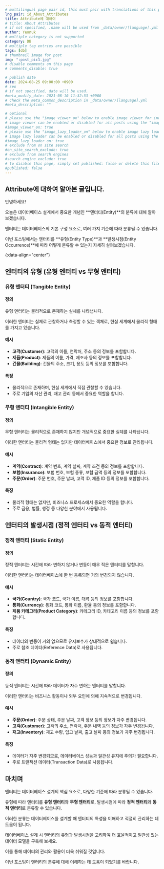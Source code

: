 ```yaml
---
# multilingual page pair id, this must pair with translations of this page. (This name must be unique)
lng_pair: id_About_Attributes
title: Attribute에 대하여
# title: About Attributes
# if not specified, .name will be used from _data/owner/[language].yml
author: Yeonuk
# multiple category is not supported
category: DB
# multiple tag entries are possible
tags: [db]
# thumbnail image for post
img: ":post_pic1.jpg"
# disable comments on this page
# comments_disable: true

# publish date
date: 2024-08-25 09:00:00 +0900
# seo
# if not specified, date will be used.
#meta_modify_date: 2021-08-10 11:32:53 +0900
# check the meta_common_description in _data/owner/[language].yml
#meta_description: ""

# optional
# please use the "image_viewer_on" below to enable image viewer for individual pages or posts (_posts/ or [language]/_posts folders).
# image viewer can be enabled or disabled for all posts using the "image_viewer_posts: true" setting in _data/conf/main.yml.
#image_viewer_on: true
# please use the "image_lazy_loader_on" below to enable image lazy loader for individual pages or posts (_posts/ or [language]/_posts folders).
# image lazy loader can be enabled or disabled for all posts using the "image_lazy_loader_posts: true" setting in _data/conf/main.yml.
#image_lazy_loader_on: true
# exclude from on site search
#on_site_search_exclude: true
# exclude from search engines
#search_engine_exclude: true
# to disable this page, simply set published: false or delete this file
#published: false
---
```


<!-- outline-start -->

## Attribute에 대하여 알아본 글입니다.

안녕하세요!

오늘은 데이터베이스 설계에서 중요한 개념인 **엔터티(Entity)**의 분류에 대해 알아보겠습니다.

엔터티는 데이터베이스의 기본 구성 요소로, 여러 가지 기준에 따라 분류될 수 있습니다.

이번 포스팅에서는 엔터티를 **유형(Entity Type)**과 **발생시점(Entity Occurrence)**에 따라 어떻게 분류할 수 있는지 자세히 살펴보겠습니다.

{:data-align="center"}

<!-- outline-end -->

## 엔터티의 유형 (유형 엔터티 vs 무형 엔터티)

### 유형 엔터티 (Tangible Entity)

#### 정의

유형 엔터티는 물리적으로 존재하는 실체를 나타냅니다.

이러한 엔터티는 실제로 관찰하거나 측정할 수 있는 객체로, 현실 세계에서 물리적 형태를 가지고 있습니다.

#### 예시

- **고객(Customer)**: 고객의 이름, 연락처, 주소 등의 정보를 포함합니다.
- **제품(Product)**: 제품의 이름, 가격, 제조사 등의 정보를 포함합니다.
- **건물(Building)**: 건물의 주소, 크기, 용도 등의 정보를 포함합니다.

#### 특징

- 물리적으로 존재하며, 현실 세계에서 직접 관찰할 수 있습니다.
- 주로 기업의 자산 관리, 재고 관리 등에서 중요한 역할을 합니다.

### 무형 엔터티 (Intangible Entity)

#### 정의

무형 엔터티는 물리적으로 존재하지 않지만 개념적으로 중요한 실체를 나타냅니다.

이러한 엔터티는 물리적 형태는 없지만 데이터베이스에서 중요한 정보로 관리됩니다.

#### 예시

- **계약(Contract)**: 계약 번호, 계약 날짜, 계약 조건 등의 정보를 포함합니다.
- **보험(Insurance)**: 보험 번호, 보험 종류, 보험 금액 등의 정보를 포함합니다.
- **주문(Order)**: 주문 번호, 주문 날짜, 고객 ID, 제품 ID 등의 정보를 포함합니다.

#### 특징

- 물리적 형태는 없지만, 비즈니스 프로세스에서 중요한 역할을 합니다.
- 주로 금융, 법률, 행정 등 다양한 분야에서 사용됩니다.

## 엔터티의 발생시점 (정적 엔터티 vs 동적 엔터티)

### 정적 엔터티 (Static Entity)

#### 정의

정적 엔터티는 시간에 따라 변하지 않거나 변동이 매우 적은 엔터티를 말합니다.

이러한 엔터티는 데이터베이스에 한 번 등록되면 거의 변경되지 않습니다.

#### 예시

- **국가(Country)**: 국가 코드, 국가 이름, 대륙 등의 정보를 포함합니다.
- **통화(Currency)**: 통화 코드, 통화 이름, 환율 등의 정보를 포함합니다.
- **제품 카테고리(Product Category)**: 카테고리 ID, 카테고리 이름 등의 정보를 포함합니다.

#### 특징

- 데이터의 변동이 거의 없으므로 유지보수가 상대적으로 쉽습니다.
- 주로 참조 데이터(Reference Data)로 사용됩니다.

### 동적 엔터티 (Dynamic Entity)

#### 정의

동적 엔터티는 시간에 따라 데이터가 자주 변하는 엔터티를 말합니다.

이러한 엔터티는 비즈니스 활동이나 외부 요인에 의해 지속적으로 변경됩니다.

#### 예시

- **주문(Order)**: 주문 상태, 주문 날짜, 고객 정보 등의 정보가 자주 변경됩니다.
- **고객(Customer)**: 고객의 주소, 연락처, 주문 내역 등의 정보가 자주 변경됩니다.
- **재고(Inventory)**: 재고 수량, 입고 날짜, 출고 날짜 등의 정보가 자주 변경됩니다.

#### 특징

- 데이터가 자주 변경되므로, 데이터베이스 성능과 일관성 유지에 주의가 필요합니다.
- 주로 트랜잭션 데이터(Transaction Data)로 사용됩니다.

## 마치며

엔터티는 데이터베이스 설계의 핵심 요소로, 다양한 기준에 따라 분류될 수 있습니다.

유형에 따라 엔터티를 **유형 엔터티**와 **무형 엔터티**로, 발생시점에 따라 **정적 엔터티**와 **동적 엔터티**로 분류할 수 있습니다.

이러한 분류는 데이터베이스를 설계할 때 엔터티의 특성을 이해하고 적절히 관리하는 데 도움이 됩니다.

데이터베이스 설계 시 엔터티의 유형과 발생시점을 고려하여 더 효율적이고 일관성 있는 데이터 모델을 구축해 보세요.

이를 통해 데이터의 관리와 활용이 더욱 쉬워질 것입니다.

이번 포스팅이 엔터티의 분류에 대해 이해하는 데 도움이 되었기를 바랍니다.
